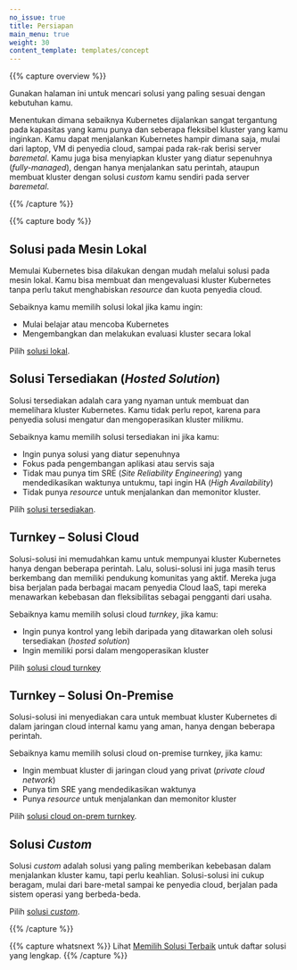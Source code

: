 ```yaml
---
no_issue: true
title: Persiapan
main_menu: true
weight: 30
content_template: templates/concept
---
```


{{% capture overview %}}

Gunakan halaman ini untuk mencari solusi yang paling sesuai dengan kebutuhan kamu.

Menentukan dimana sebaiknya Kubernetes dijalankan sangat tergantung pada kapasitas yang kamu punya dan seberapa fleksibel kluster yang kamu inginkan.
Kamu dapat menjalankan Kubernetes hampir dimana saja, mulai dari laptop, VM di penyedia cloud, sampai pada rak-rak berisi server <i>baremetal</i>.
Kamu juga bisa menyiapkan kluster yang diatur sepenuhnya (<i>fully-managed</i>), dengan hanya menjalankan satu perintah, ataupun membuat kluster dengan solusi <i>custom</i> kamu sendiri pada server <i>baremetal</i>.

{{% /capture %}}

{{% capture body %}}

## Solusi pada Mesin Lokal

Memulai Kubernetes bisa dilakukan dengan mudah melalui solusi pada mesin lokal.
Kamu bisa membuat dan mengevaluasi kluster Kubernetes tanpa perlu takut menghabiskan <i>resource</i> dan kuota penyedia cloud.

Sebaiknya kamu memilih solusi lokal jika kamu ingin:

* Mulai belajar atau mencoba Kubernetes
* Mengembangkan dan melakukan evaluasi kluster secara lokal

Pilih [solusi lokal](/docs/setup/pick-right-solution/#local-machine-solutions).

## Solusi Tersediakan (<i>Hosted Solution</i>)

Solusi tersediakan adalah cara yang nyaman untuk membuat dan memelihara kluster Kubernetes. Kamu tidak perlu repot, karena para penyedia solusi mengatur dan mengoperasikan kluster milikmu.

Sebaiknya kamu memilih solusi tersediakan ini jika kamu:

* Ingin punya solusi yang diatur sepenuhnya
* Fokus pada pengembangan aplikasi atau servis saja
* Tidak mau punya tim SRE (<i>Site Reliability Engineering</i>) yang mendedikasikan waktunya untukmu, tapi ingin HA (<i>High Availability</i>)
* Tidak punya <i>resource</i> untuk menjalankan dan memonitor kluster.

Pilih [solusi tersediakan](/docs/setup/pick-right-solution/#hosted-solutions).

## Turnkey – Solusi Cloud

Solusi-solusi ini memudahkan kamu untuk mempunyai kluster Kubernetes hanya dengan beberapa perintah. Lalu, solusi-solusi ini juga masih terus berkembang dan memiliki pendukung komunitas yang aktif.
Mereka juga bisa berjalan pada berbagai macam penyedia Cloud IaaS, tapi mereka menawarkan kebebasan dan fleksibilitas sebagai pengganti dari usaha.

Sebaiknya kamu memilih solusi cloud <i>turnkey</i>, jika kamu:

* Ingin punya kontrol yang lebih daripada yang ditawarkan oleh solusi tersediakan (<i>hosted solution</i>)
* Ingin memiliki porsi dalam mengoperasikan kluster

Pilih [solusi cloud turnkey](/docs/setup/pick-right-solution/#turnkey-cloud-solutions)

## Turnkey – Solusi On-Premise

Solusi-solusi ini menyediakan cara untuk membuat kluster Kubernetes di dalam jaringan cloud internal kamu yang aman, hanya dengan beberapa perintah.

Sebaiknya kamu memilih solusi cloud on-premise turnkey, jika kamu:

* Ingin membuat kluster di jaringan cloud yang privat (<i>private cloud network</i>)
* Punya tim SRE yang mendedikasikan waktunya
* Punya <i>resource</i> untuk menjalankan dan memonitor kluster

Pilih [solusi cloud on-prem turnkey](/docs/setup/pick-right-solution/#on-premises-turnkey-cloud-solutions).

## Solusi <i>Custom</i>

Solusi <i>custom</i> adalah solusi yang paling memberikan kebebasan dalam menjalankan kluster kamu, tapi perlu keahlian.
Solusi-solusi ini cukup beragam, mulai dari bare-metal sampai ke penyedia cloud, berjalan pada sistem operasi yang berbeda-beda.

Pilih [solusi <i>custom</i>](/docs/setup/pick-right-solution/#custom-solutions).

{{% /capture %}}

{{% capture whatsnext %}}
Lihat [Memilih Solusi Terbaik](/docs/setup/pick-right-solution/) untuk daftar solusi yang lengkap.
{{% /capture %}}
